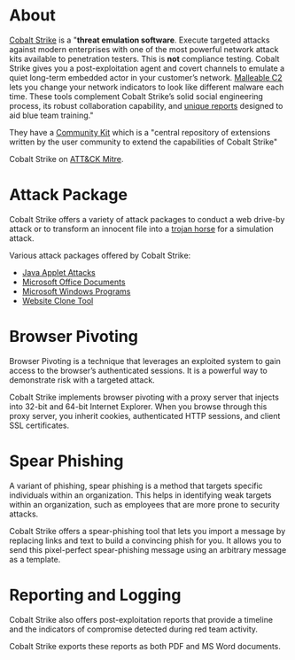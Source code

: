 # About
[Cobalt Strike](https://www.cobaltstrike.com/) is a "**threat emulation software**. Execute targeted attacks against modern enterprises with one of the most powerful network attack kits available to penetration testers. This is **not** compliance testing. Cobalt Strike gives you a post-exploitation agent and covert channels to emulate a quiet long-term embedded actor in your customer’s network. [Malleable C2](https://www.cobaltstrike.com/blog/user-defined-storage-based-covert-communication/) lets you change your network indicators to look like different malware each time. These tools complement Cobalt Strike’s solid social engineering process, its robust collaboration capability, and [unique reports](https://www.cobaltstrike.com/blog/rethinking-reporting-for-red-team-operations/) designed to aid blue team training."

They have a [Community Kit](https://cobalt-strike.github.io/community_kit/) which is a "central repository of extensions written by the user community to extend the capabilities of Cobalt Strike"

Cobalt Strike on [ATT&CK Mitre](https://attack.mitre.org/software/S0154/).
# Attack Package
Cobalt Strike offers a variety of attack packages to conduct a web drive-by attack or to transform an innocent file into a [trojan horse](https://www.makeuseof.com/what-is-a-remote-access-trojan/) for a simulation attack.

Various attack packages offered by Cobalt Strike:
- [Java Applet Attacks](https://www.cobaltstrike.com/help-java-signed-applet-attack)
- [Microsoft Office Documents](https://www.cobaltstrike.com/help-office-macro-attack)
- [Microsoft Windows Programs](https://www.cobaltstrike.com/help-staged-exe)
- [Website Clone Tool](https://www.cobaltstrike.com/help-website-clone-tool)
# Browser Pivoting
Browser Pivoting is a technique that leverages an exploited system to gain access to the browser’s authenticated sessions. It is a powerful way to demonstrate risk with a targeted attack.

Cobalt Strike implements browser pivoting with a proxy server that injects into 32-bit and 64-bit Internet Explorer. When you browse through this proxy server, you inherit cookies, authenticated HTTP sessions, and client SSL certificates.
# Spear Phishing
A variant of phishing, spear phishing is a method that targets specific individuals within an organization. This helps in identifying weak targets within an organization, such as employees that are more prone to security attacks.

Cobalt Strike offers a spear-phishing tool that lets you import a message by replacing links and text to build a convincing phish for you. It allows you to send this pixel-perfect spear-phishing message using an arbitrary message as a template.
# Reporting and Logging
Cobalt Strike also offers post-exploitation reports that provide a timeline and the indicators of compromise detected during red team activity.

Cobalt Strike exports these reports as both PDF and MS Word documents.